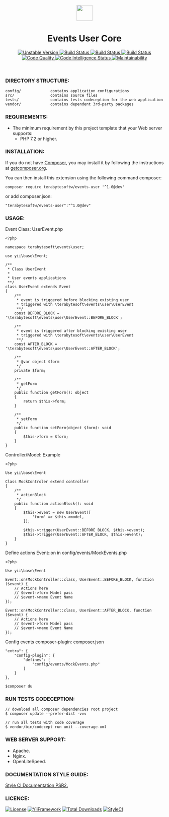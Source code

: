 <p align="center">
    <a href="https://github.com/terabytesoftw/events-user" target="_blank">
        <img src="https://lh3.googleusercontent.com/D9TFw1F6ddPuheDc_tpNptTdvTg-FNNpjLSBN14X6Sc-3JDiOxfE67rEh4OZfygonx1tKei2b2DEOHDLjF6T3xl8e-rkEEPZeGqLTWcS_v2cBRlyo0vcZLDHG5ivSDGIWCsenbol=w2400" height="50px;">
    </a>
    <h1 align="center">Events User Core</h1>
</p>

<p align="center">
    <a href="https://packagist.org/packages/terabytesoftw/events-user" target="_blank">
        <img src="https://poser.pugx.org/terabytesoftw/events-user/v/unstable.svg" alt="Unstable Version">
    </a>
    <a href="https://travis-ci.org/terabytesoftw/events-user" target="_blank">
        <img src="https://travis-ci.org/terabytesoftw/events-user.svg?branch=master" alt="Build Status">
    </a>  
    <a href="https://scrutinizer-ci.com/g/terabytesoftw/events-user/" target="_blank">
        <img src="https://scrutinizer-ci.com/g/terabytesoftw/events-user/badges/build.png?b=master" alt="Build Status">
    </a>
    <a href="https://scrutinizer-ci.com/g/terabytesoftw/events-user/" target="_blank">
        <img src="https://scrutinizer-ci.com/g/terabytesoftw/events-user/badges/coverage.png?b=master" alt="Build Status">
    </a>    
    <a href="https://scrutinizer-ci.com/g/terabytesoftw/events-user/?branch=master" target="_blank">
     	<img src="https://scrutinizer-ci.com/g/terabytesoftw/events-user/badges/quality-score.png?b=master" alt="Code Quality">
    </a>
    <a href="https://scrutinizer-ci.com/code-intelligence" target="_blank">
     	<img src="https://scrutinizer-ci.com/g/terabytesoftw/events-user/badges/code-intelligence.svg?b=master" alt="Code Intelligence Status">
    </a>
    <a href="https://codeclimate.com/github/terabytesoftw/events-user/maintainability" target="_blank">
        <img src="https://api.codeclimate.com/v1/badges/9bbe65b6fda1abd74c2c/maintainability" alt="Maintainability">
    </a>		
</p>

</br>

### **DIRECTORY STRUCTURE:**

```
config/             contains application configurations
src/                contains source files
tests/              contains tests codeception for the web application
vendor/             contains dependent 3rd-party packages
```

### **REQUIREMENTS:**

- The minimum requirement by this project template that your Web server supports:
    - PHP 7.2 or higher.

### **INSTALLATION:**

<p align="justify">
If you do not have <a href="http://getcomposer.org/" title="Composer" target="_blank">Composer</a>, you may install it by following the instructions at <a href="http://getcomposer.org/doc/00-intro.md#installation-nix" title="getcomposer.org" target="_blank">getcomposer.org</a>.
</p>

You can then install this extension using the following command composer:

~~~
composer require terabytesoftw/events-user '^1.0@dev'
~~~

or add composer.json:

~~~
"terabytesoftw/events-user":"^1.0@dev"
~~~

### **USAGE:**

Event Class: UserEvent.php
~~~
<?php

namespace terabytesoft\events\user;

use yii\base\Event;

/**
 * Class UserEvent
 *
 * User events applications
 **/
class UserEvent extends Event
{
    /**
     * event is triggered before blocking existing user
     * triggered with \terabytesoft\events\user\UserEvent
     **/
    const BEFORE_BLOCK = '\terabytesoft\events\user\UserEvent::BEFORE_BLOCK';

    /**
     * event is triggered after blocking existing user
     * triggered with \terabytesoft\events\user\UserEvent
     **/
    const AFTER_BLOCK = '\terabytesoft\events\user\UserEvent::AFTER_BLOCK';

    /**
     * @var object $form
     */
    private $form;

    /**
     * getForm
     */
    public function getForm(): object
    {
        return $this->form;
    }

    /**
     * setForm
     */
    public function setForm(object $form): void
    {
        $this->form = $form;
    }
}

~~~


Controller/Model: Example
~~~
<?php

Use yii\base\Event

Class MockControler extend controller
{
    /**
     * actionBlock
     */
    public function actionBlock(): void
    {
        $this->event = new UserEvent([
            'form' => $this->model,
        ]);

        $this->trigger(UserEvent::BEFORE_BLOCK, $this->event);
        $this->trigger(UserEvent::AFTER_BLOCK, $this->event);
    }
}
~~~

Define actions Event::on in config/events/MockEvents.php
~~~
<?php

Use yii\base\Event

Event::on(MockController::class, UserEvent::BEFORE_BLOCK, function ($event) {
    // Actions here
    // $event->form Model pass
    // $event->name Event Name
});

Event::on(MockController::class, UserEvent::AFTER_BLOCK, function ($event) {
    // Actions here
    // $event->form Model pass
    // $event->name Event Name
});
~~~

Config events composer-plugin: composer.json
~~~
"extra": {
    "config-plugin": {
        "defines": [
            "config/events/MockEvents.php"
        ]
    }
},
~~~

~~~
$composer du
~~~

### **RUN TESTS CODECEPTION:**

~~~
// download all composer dependencies root project
$ composer update --prefer-dist -vvv

// run all tests with code coverage
$ vendor/bin/codecept run unit --coverage-xml
~~~

### **WEB SERVER SUPPORT:**

- Apache.
- Nginx.
- OpenLiteSpeed.

### **DOCUMENTATION STYLE GUIDE:**

[Style CI Documentation PSR2.](https://docs.styleci.io/presets#psr2)

### **LICENCE:**

[![License](https://poser.pugx.org/terabytesoftw/events-user/license.svg)](LICENSE.md)
[![YiiFramework](https://img.shields.io/badge/Powered_by-Yii_Framework-green.svg?style=flat)](https://www.yiiframework.com/)
[![Total Downloads](https://poser.pugx.org/terabytesoftw/events-user/downloads.svg)](https://packagist.org/packages/terabytesoftw/events-user)
[![StyleCI](https://github.styleci.io/repos/196252989/shield?branch=master)](https://github.styleci.io/repos/196252989)
